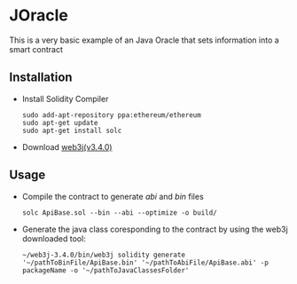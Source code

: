 # JOracle

This is a very basic example of an Java Oracle that sets information into a smart contract

## Installation

+ Install Solidity Compiler

    ```
    sudo add-apt-repository ppa:ethereum/ethereum
    sudo apt-get update
    sudo apt-get install solc
    ```
    
+ Download [web3j(v3.4.0)](https://github.com/web3j/web3j/releases) 

## Usage

+ Compile the contract to generate *abi* and *bin* files
    ```
    solc ApiBase.sol --bin --abi --optimize -o build/ 
    ```
+ Generate the java class coresponding to the contract by using the web3j downloaded tool:

    ```
    ~/web3j-3.4.0/bin/web3j solidity generate '~/pathToBinFile/ApiBase.bin' '~/pathToAbiFile/ApiBase.abi' -p packageName -o '~/pathToJavaClassesFolder'
    ```
